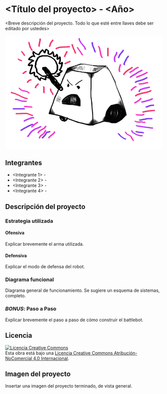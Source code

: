 # <Título del proyecto> - <Año>
<Breve descripción del proyecto. Todo lo que esté entre llaves debe ser editado por ustedes>

![Robot Ejemplo](/multimedia/robot_ejemplo.png)



## Integrantes
- <Integrante 1> - <Facultad>
- <Integrante 2> - <Facultad>
- <Integrante 3> - <Facultad>
- <Integrante 4> - <Facultad>


## Descripción del proyecto

### Estrategia utilizada
#### Ofensiva
Explicar brevemente el arma utilizada.

#### Defensiva
Explicar el modo de defensa del robot.

### Diagrama funcional
Diagrama general de funcionamiento. Se sugiere un esquema de sistemas, completo. 

### *BONUS*: Paso a Paso
Explicar brevemente el paso a paso de cómo construir el battlebot.

## Licencia
<a rel="license" href="http://creativecommons.org/licenses/by-nc/4.0/"><img alt="Licencia Creative Commons" style="border-width:0" src="https://i.creativecommons.org/l/by-nc/4.0/88x31.png" /></a><br />Esta obra está bajo una <a rel="license" href="http://creativecommons.org/licenses/by-nc/4.0/">Licencia Creative Commons Atribución-NoComercial 4.0 Internacional</a>.

## Imagen del proyecto
Insertar una imagen del proyecto terminado, de vista general.

